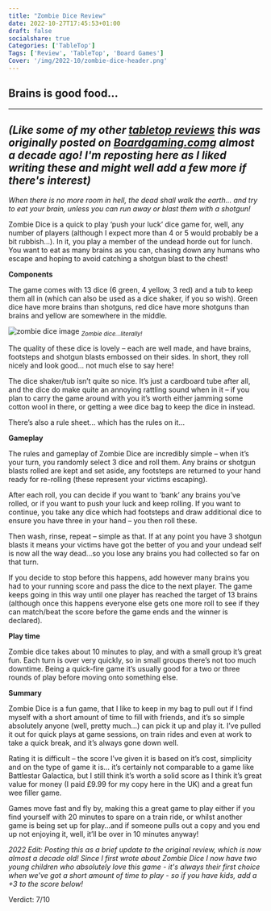 ```yaml
---
title: "Zombie Dice Review"
date: 2022-10-27T17:45:53+01:00
draft: false
socialshare: true
Categories: ['TableTop']
Tags: ['Review', 'TableTop', 'Board Games']
Cover: '/img/2022-10/zombie-dice-header.png'
---
```


## Brains is good food...
---
_(Like some of my other [tabletop reviews](/categories/tabletop/) this was originally posted on [Boardgaming.comg](https://boardgaming.com) almost a decade ago! I'm reposting here as I liked writing these and might well add a few more if there's interest)_
---
_When there is no more room in hell, the dead shall walk the earth… and try to eat your brain, unless you can run away or blast them with a shotgun!_

Zombie Dice is a quick to play ‘push your luck’ dice game for, well, any number of players (although I expect more than 4 or 5 would probably be a bit rubbish…). In it, you play a member of the undead horde out for lunch. You want to eat as many brains as you can, chasing down any humans who escape and hoping to avoid catching a shotgun blast to the chest!

**Components**

The game comes with 13 dice (6 green, 4 yellow, 3 red) and a tub to keep them all in (which can also be used as a dice shaker, if you so wish). Green dice have more brains than shotguns, red dice have more shotguns than brains and yellow are somewhere in the middle.

![zombie dice image](/img/2022-10/zombie-dice.jpg "Brains are good food!...")
<sub> _Zombie dice...literally!_ </sub>

The quality of these dice is lovely – each are well made, and have brains, footsteps and shotgun blasts embossed on their sides. In short, they roll nicely and look good… not much else to say here!

The dice shaker/tub isn’t quite so nice. It’s just a cardboard tube after all, and the dice do make quite an annoying rattling sound when in it – if you plan to carry the game around with you it’s worth either jamming some cotton wool in there, or getting a wee dice bag to keep the dice in instead.

There’s also a rule sheet… which has the rules on it…

**Gameplay**

The rules and gameplay of Zombie Dice are incredibly simple – when it’s your turn, you randomly select 3 dice and roll them. Any brains or shotgun blasts rolled are kept and set aside, any footsteps are returned to your hand ready for re-rolling (these represent your victims escaping).

After each roll, you can decide if you want to ‘bank’ any brains you’ve rolled, or if you want to push your luck and keep rolling. If you want to continue, you take any dice which had footsteps and draw additional dice to ensure you have three in your hand – you then roll these.

Then wash, rinse, repeat – simple as that. If at any point you have 3 shotgun blasts it means your victims have got the better of you and your undead self is now all the way dead…so you lose any brains you had collected so far on that turn.

If you decide to stop before this happens, add however many brains you had to your running score and pass the dice to the next player. The game keeps going in this way until one player has reached the target of 13 brains (although once this happens everyone else gets one more roll to see if they can match/beat the score before the game ends and the winner is declared).

**Play time**

Zombie dice takes about 10 minutes to play, and with a small group it’s great fun. Each turn is over very quickly, so in small groups there’s not too much downtime. Being a quick-fire game it’s usually good for a two or three rounds of play before moving onto something else.

**Summary**

Zombie Dice is a fun game, that I like to keep in my bag to pull out if I find myself with a short amount of time to fill with friends, and it’s so simple absolutely anyone (well, pretty much…) can pick it up and play it.
I’ve pulled it out for quick plays at game sessions, on train rides and even at work to take a quick break, and it’s always gone down well.

Rating it is difficult – the score I’ve given it is based on it’s cost, simplicity and on the type of game it is… it’s certainly not comparable to a game like Battlestar Galactica, but I still think it’s worth a solid score as I think it’s great value for money (I paid £9.99 for my copy here in the UK) and a great fun wee filler game.

Games move fast and fly by, making this a great game to play either if you find yourself with 20 minutes to spare on a train ride, or whilst another game is being set up for play…and if someone pulls out a copy and you end up not enjoying it, well, it’ll be over in 10 minutes anyway!

*2022 Edit: Posting this as a brief update to the original review, which is now almost a decade old! Since I first wrote about Zombie Dice I now have two young children who absolutely love this game - it's always their first choice when we've got a short amount of time to play - so if you have kids, add a +3 to the score below!* 

Verdict: 7/10